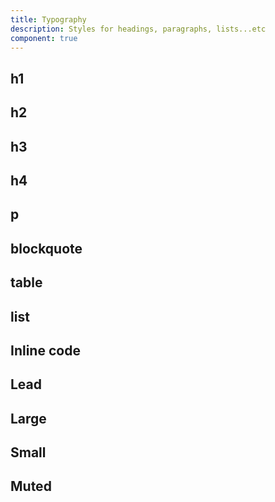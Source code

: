 ```yaml
---
title: Typography
description: Styles for headings, paragraphs, lists...etc
component: true
---
```


<script>
  import { ComponentPreview } from "$components/docs"
</script>

<ComponentPreview name="typography-demo">

<div/>

</ComponentPreview>

## h1

<ComponentPreview name="typography-h1">

<div/>

</ComponentPreview>

## h2

<ComponentPreview name="typography-h2">

<div/>

</ComponentPreview>

## h3

<ComponentPreview name="typography-h3">

<div/>

</ComponentPreview>

## h4

<ComponentPreview name="typography-h4">

<div/>

</ComponentPreview>

## p

<ComponentPreview name="typography-p">

<div/>

</ComponentPreview>

## blockquote

<ComponentPreview name="typography-blockquote">

<div/>

</ComponentPreview>

## table

<ComponentPreview name="typography-table">

<div/>

</ComponentPreview>

## list

<ComponentPreview name="typography-list">

<div/>

</ComponentPreview>

## Inline code

<ComponentPreview name="typography-inline-code">

<div/>

</ComponentPreview>

## Lead

<ComponentPreview name="typography-lead">

<div/>

</ComponentPreview>

## Large

<ComponentPreview name="typography-large">

<div/>

</ComponentPreview>

## Small

<ComponentPreview name="typography-small">

<div/>

</ComponentPreview>

## Muted

<ComponentPreview name="typography-muted">

<div/>

</ComponentPreview>
